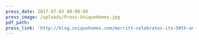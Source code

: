 ```yaml
---
press_date: 2017-07-03 00:00:00
press_image: /uploads/Press-UniqueHomes.jpg
pdf_path:
press_link: 'http://blog.uniquehomes.com/merritt-celebrates-its-50th-anniversary/'
---
```

